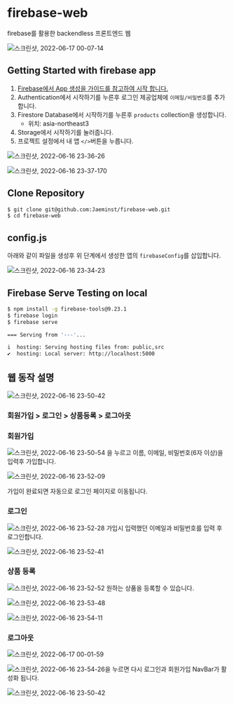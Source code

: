 # firebase-web
firebase를 활용한 backendless 프론트엔드 웹

![스크린샷, 2022-06-17 00-07-14](https://user-images.githubusercontent.com/99124279/174101246-afb55513-06a7-47a3-8958-486ec5d228f4.png)


## Getting Started with firebase app
1. [Firebase에서 App 생성을 가이드를 참고하여 시작 합니다.](https://firebase.google.com/docs/web/setup#create-firebase-project-and-app)
2. Authentication에서 시작하기를 누른후 로그인 제공업체에 `이메일/비밀번호`를 추가합니다. 
3. Firestore Database에서 시작하기를 누른후 `products` collection을 생성합니다.
   * 위치: asia-northeast3
4. Storage에서 시작하기를 눌러줍니다.
5. 프로젝트 설정에서 내 앱 `</>`버튼을 누릅니다.

![스크린샷, 2022-06-16 23-36-26](https://user-images.githubusercontent.com/99124279/174095747-572434f7-eef9-42c0-8de5-1b54a1bdedcb.png)

![스크린샷, 2022-06-16 23-37-170](https://user-images.githubusercontent.com/99124279/174095618-c62db848-4396-4084-a957-916c950f798b.png)


## Clone Repository

```bash
$ git clone git@github.com:Jaeminst/firebase-web.git
$ cd firebase-web
```

## config.js
아래와 같이 파일을 생성후 위 단계에서 생성한 앱의 `firebaseConfig`를 삽입합니다.

![스크린샷, 2022-06-16 23-34-23](https://user-images.githubusercontent.com/99124279/174093984-bac66aef-f320-48a4-8230-cfef260516c5.png)

## Firebase Serve Testing on local

```bash
$ npm install -g firebase-tools@9.23.1
$ firebase login
$ firebase serve

=== Serving from '---'...

i  hosting: Serving hosting files from: public,src
✔  hosting: Local server: http://localhost:5000
```

## 웹 동작 설명
![스크린샷, 2022-06-16 23-50-42](https://user-images.githubusercontent.com/99124279/174098814-565ab1cb-0500-47ba-803a-0f774f3def58.png)


### 회원가입 > 로그인 > 상품등록 > 로그아웃

### 회원가입

![스크린샷, 2022-06-16 23-50-54](https://user-images.githubusercontent.com/99124279/174098646-6ffada57-154a-4a30-a706-26660550e5bb.png) 을 누르고 이름, 이메일, 비밀번호(6자 이상)을 입력후 가입합니다.

![스크린샷, 2022-06-16 23-52-09](https://user-images.githubusercontent.com/99124279/174099090-dfb28f38-04fd-4ea6-a886-bab9914f5b9e.png)

가입이 완료되면 자동으로 로그인 페이지로 이동됩니다.

### 로그인

![스크린샷, 2022-06-16 23-52-28](https://user-images.githubusercontent.com/99124279/174099199-f5c60540-d8a1-467a-b273-eaa3b7e85216.png) 가입시 입력했던 이메일과 비밀번호를 입력 후 로그인합니다.

![스크린샷, 2022-06-16 23-52-41](https://user-images.githubusercontent.com/99124279/174099340-2f9d0b7e-19da-4bcc-9acd-708aaf6ba34c.png)

### 상품 등록

![스크린샷, 2022-06-16 23-52-52](https://user-images.githubusercontent.com/99124279/174099548-8f9c3c41-0ea7-45a8-aa83-c9fbb6e1a704.png) 원하는 상품을 등록할 수 있습니다.

![스크린샷, 2022-06-16 23-53-48](https://user-images.githubusercontent.com/99124279/174099585-b7520374-a357-47ca-a478-b6f995e28f77.png)

![스크린샷, 2022-06-16 23-54-11](https://user-images.githubusercontent.com/99124279/174099846-56f357bf-f2d8-4ce0-93f7-593e4e9d04a7.png)

### 로그아웃

![스크린샷, 2022-06-17 00-01-59](https://user-images.githubusercontent.com/99124279/174100223-190f0ce1-fec1-479e-b5fd-d5e15022bd11.png)


![스크린샷, 2022-06-16 23-54-26](https://user-images.githubusercontent.com/99124279/174100139-52e8f7e4-83f3-4550-b2c2-7154eb6bd246.png)을 누르면 다시 로그인과 회원가입 NavBar가 활성화 됩니다.

![스크린샷, 2022-06-16 23-50-42](https://user-images.githubusercontent.com/99124279/174098814-565ab1cb-0500-47ba-803a-0f774f3def58.png)
